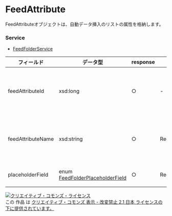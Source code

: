 # FeedAttribute
FeedAttributeオブジェクトは、自動データ挿入のリストの属性を格納します。

### Service
+ [FeedFolderService](../services/FeedFolderService.md)

| フィールド | データ型 | response | add | set | remove | 説明 | 
|---|---|---|---|---|---|---|
| feedAttributeId| xsd:long| ○| - | - | - | 自動データ挿入のリストの属性（カラム）IDです。 |
| feedAttributeName| xsd:string| ○| Requirement| Requirement| - | 自動データ挿入のリストの属性（カラム）名です。 |
| placeholderField| enum <a href="./FeedFolderPlaceholderField.md">FeedFolderPlaceholderField</a>| ○| Requirement| Requirement| - | FeedItem情報です。 |

<a rel="license" href="http://creativecommons.org/licenses/by-nd/2.1/jp/"><img alt="クリエイティブ・コモンズ・ライセンス" style="border-width:0" src="https://i.creativecommons.org/l/by-nd/2.1/jp/88x31.png" /></a><br />この 作品 は <a rel="license" href="http://creativecommons.org/licenses/by-nd/2.1/jp/">クリエイティブ・コモンズ 表示 - 改変禁止 2.1 日本 ライセンスの下に提供されています。</a>

